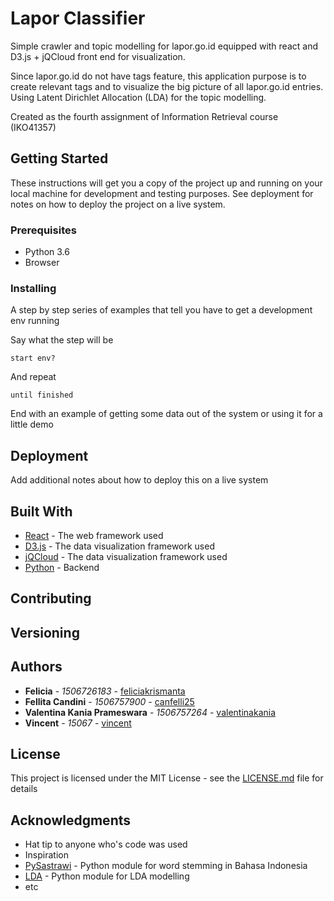 # Lapor Classifier

Simple crawler and topic modelling for lapor.go.id equipped with react and D3.js + jQCloud front end for visualization. 

Since lapor.go.id do not have tags feature, this application purpose is to create relevant tags and to visualize the big picture of all lapor.go.id entries. Using Latent Dirichlet Allocation (LDA) for the topic modelling.

Created as the fourth assignment of Information Retrieval course (IKO41357)

## Getting Started

These instructions will get you a copy of the project up and running on your local machine for development and testing purposes. See deployment for notes on how to deploy the project on a live system.

### Prerequisites

* Python 3.6
* Browser


### Installing

A step by step series of examples that tell you have to get a development env running

Say what the step will be

```
start env?
```

And repeat

```
until finished
```

End with an example of getting some data out of the system or using it for a little demo

## Deployment

Add additional notes about how to deploy this on a live system

## Built With

* [React](http://facebook.github.io/React) - The web framework used
* [D3.js]() - The data visualization framework used
* [jQCloud]() - The data visualization framework used
* [Python]() - Backend

## Contributing



## Versioning



## Authors

* **Felicia** - *1506726183* - [feliciakrismanta](https://github.com/feliciakrismanta)
* **Fellita Candini** - *1506757900* - [canfelli25](https://github.com/canfelli25)
* **Valentina Kania Prameswara** - *1506757264* - [valentinakania](https://github.com/valentinakania)
* **Vincent** - *15067* - [vincent](https://github.com/vin_cent)

## License

This project is licensed under the MIT License - see the [LICENSE.md](LICENSE.md) file for details

## Acknowledgments

* Hat tip to anyone who's code was used
* Inspiration
* [PySastrawi]() - Python module for word stemming in Bahasa Indonesia
* [LDA]() - Python module for LDA modelling
* etc

